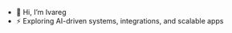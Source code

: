 - 👋 Hi, I’m Ivareg
- ⚡ Exploring AI-driven systems, integrations, and scalable apps
<!---
IvaregVillalta/IvaregVillalta is a ✨ special ✨ repository because its `README.md` (this file) appears on your GitHub profile.
You can click the Preview link to take a look at your changes.
--->
